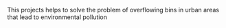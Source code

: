 This projects helps to solve the problem of overflowing bins in urban areas that lead to environmental pollution
